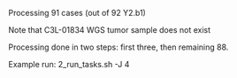 Processing 91 cases (out of 92 Y2.b1)

Note that C3L-01834 WGS tumor sample does not exist

Processing done in two steps: first three, then remaining 88.

Example run:
2_run_tasks.sh -J 4
